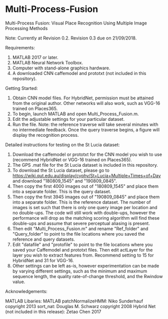 # Multi-Process-Fusion
Multi-Process Fusion: Visual Place Recognition Using Multiple Image Processing Methods

Note: Currently at Revision 0.2.
Revision 0.3 due on 21/09/2018.


Requirements:

1) MATLAB 2017 or later.
2) MATLAB Neural Network Toolbox.
3) Computer with stand-alone graphics hardware.
4) A downloaded CNN caffemodel and prototxt (not included in this repository).


Getting Started:

1) Obtain CNN model files. For HybridNet, permission must be attained from the original author.
    Other networks will also work, such as VGG-16 trained on Places365.
2) To begin, launch MATLAB and open Multi_Process_Fusion.m.
3) Edit the adjustable settings for your particular dataset.
4) Run the file. Note: the reference traverse will take several minutes with no intermediate feedback.
    Once the query traverse begins, a figure will display the recognition process.


Detailed instructions for testing on the St Lucia dataset:

1) Download the caffemodel or prototxt for the CNN model you wish to use (recommend HybridNet or VGG-16 trained on Places365).
2) The GPS .mat file for the St Lucia dataset is included in this repository. 
3) To download the St Lucia dataset, please go to https://wiki.qut.edu.au/display/cyphy/St+Lucia+Multiple+Times+of+Day and download "180809_1545" and "190809_0845". 
4) Then copy the first 4000 images out of "180809_1545" and place them into a separate folder. This is the query dataset. 
5) Then copy the first 3945 images out of "190809_0845" and place them into a separate folder. This is the reference dataset. The number of images is set such that there is only one query image per location and no double-ups. The code will still work with double-ups, however the performance will drop as the matching scoring algorithm will find these double-ups and assume that severe perceptual aliasing is present. 
6) Then edit "Multi_Process_Fusion.m" and rename "Ref_folder" and "Query_folder" to point to the file locations where you saved the reference and query datasets.
7) Edit "datafile" and "protofile" to point to the file locations where you saved your Caffemodel and prototxt files. Then edit actLayer for the layer you wish to extract features from. Recommend setting to 15 for HybridNet and 31 for VGG-16.
7) Other settings can be left as-is, however experimentation can be made by varying different settings, such as the minimum and maximum sequence length, the quality rate-of-change threshold, and the Rwindow value.


Acknowledgements:

MATLAB Libaries: MATLAB
patchNormalizeHMM: Niko Sunderhauf copyright 2013
sort_nat: Douglas M. Schwarz copyright 2008
Hybrid Net (not included in this release): Zetao Chen 2017

